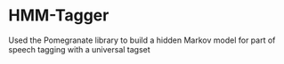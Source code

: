 # HMM-Tagger
Used the Pomegranate library to build a hidden Markov model for part of speech tagging with a universal tagset
